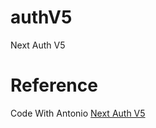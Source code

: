 # authV5
Next Auth V5

# Reference
Code With Antonio
[Next Auth V5](https://www.youtube.com/watch?v=1MTyCvS05V4)
